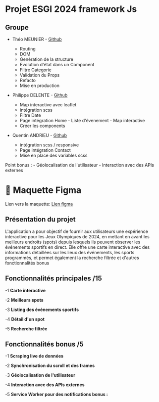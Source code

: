 # Projet ESGI 2024 framework Js

## Groupe

-   Théo MEUNIER - [Github](https://github.com/TheoMeunier)

    - Routing
    - DOM
    - Genération de la structure
    - Evolution d'état dans un Component
    - Filtre Categorie
    - Validation du Props
    - Refacto
    - Mise en production

-   Philippe DELENTE - [Github](https://github.com/PhilDaiguille)

    - Map interactive avec leaflet
    - intégration scss
    - Filtre Date
    - Page intégration Home - Liste d'évenement - Map interactive
    - Créer les components

-   Quentin ANDRIEU - [Github](https://github.com/Tinou95)

    - intégration scss / responsive
    - Page intégration Contact
    - Mise en place des variables scss

Point bonus : 
    - Géolocalisation de l'utilisateur
    - Interaction avec des APIs externes

# 📕 Maquette Figma

Lien vers la maquette: [Lien figma](https://www.figma.com/file/LWce6zL5abt5GQGqduY9F0/ESGI-C-SM2?type=design&node-id=0%3A1&mode=design&t=uOVgw36mXCfgwXKV-1)

## Présentation du projet

L'application a pour objectif de fournir aux utilisateurs une expérience interactive pour les Jeux
Olympiques de 2024, en mettant en avant les meilleurs endroits (spots) depuis lesquels ils peuvent
observer les événements sportifs en direct. Elle offre une carte interactive avec des informations
détaillées sur les lieux des événements, les sports programmés, et permet également la recherche
filtrée et d'autres fonctionnalités bonus

## Fonctionnalités principales /15

-1 **Carte interactive**

-2 **Meilleurs spots**

-3 **Listing des événements sportifs**

-4 **Détail d'un spot**

-5 **Recherche filtrée**

## Fonctionnalités bonus /5

-1 **Scraping live de données**

-2 **Synchronisation du scroll et des frames**

-3 **Géolocalisation de l'utilisateur**

-4 **Interaction avec des APIs externes**

-5 **Service Worker pour des notifications bonus :**
